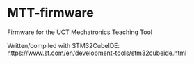 # MTT-firmware
Firmware for the UCT Mechatronics Teaching Tool

Written/compiled with STM32CubeIDE: https://www.st.com/en/development-tools/stm32cubeide.html